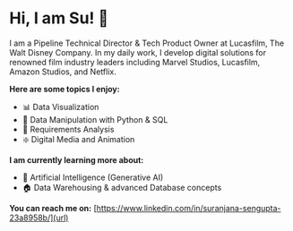 # Hi, I am Su! 👋
I am a Pipeline Technical Director & Tech Product Owner at Lucasfilm, The Walt Disney Company. In my daily work, I develop digital solutions for renowned film industry leaders including Marvel Studios, Lucasfilm, Amazon Studios, and Netflix. 

**Here are some topics I enjoy:**
- 📊 Data Visualization
- 🐍 Data Manipulation with Python & SQL
- 📑 Requirements Analysis
- ❇️ Digital Media and Animation

**I am currently learning more about:**
- 🤖 Artificial Intelligence (Generative AI)
- 🏠 Data Warehousing & advanced Database concepts

**You can reach me on:**
[https://www.linkedin.com/in/suranjana-sengupta-23a8958b/](url)


<!--
**sura1128/sura1128** is a ✨ _special_ ✨ repository because its `README.md` (this file) appears on your GitHub profile.

Here are some ideas to get you started:

- 🔭 I’m currently working on ...
- 🌱 I’m currently learning ...
- 👯 I’m looking to collaborate on ...
- 🤔 I’m looking for help with ...
- 💬 Ask me about ...
- 📫 How to reach me: ...
- 😄 Pronouns: ...
- ⚡ Fun fact: ...
-->
